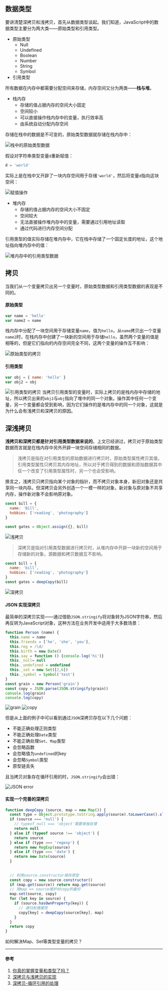 ## 数据类型
要讲清楚深拷贝和浅拷贝，首先从数据类型谈起。我们知道，JavaScript中的数据类型主要分为两大类——原始类型和引用类型。

- 原始类型
  - Null
  - Undefined
  - Boolean
  - Number
  - String
  - Symbol
- 引用类型

所有数据在内存中都需要分配空间来存储，内存空间又分为两类——**栈与堆**。

- 栈内存
  - 存储的值占据内存的空间大小固定
  - 空间较小
  - 可以直接操作栈内存中的变量，执行效率高
  - 由系统自动分配内存空间

存储在栈中的数据是不可变的，原始类型数据就存储在栈内存中：

![栈中的原始类型数据](https://pic.downk.cc/item/5e5d370098271cb2b8e55aeb.jpg)

假设对字符串类型变量`d`重新赋值：
```js
d = 'world'
```
实际上是在栈中又开辟了一块内存空间用于存储`'world'`，然后将变量`d`指向这块空间：

![赋值操作](https://pic.downk.cc/item/5e5d39df98271cb2b8e6e6d2.jpg)

- 堆内存
  - 存储的值占据内存的空间大小不固定
  - 空间较大
  - 无法直接操作堆内存中的变量，需要通过引用地址读取
  - 通过代码进行内存空间分配

引用类型的值实际存储在堆内存中，它在栈中存储了一个固定长度的地址，这个地址指向堆内存中的值：

![堆内存中的引用类型数据](https://pic.downk.cc/item/5e5d3d9898271cb2b8e8c0c9.jpg)

## 拷贝
当我们从一个变量拷贝出另一个变量时，原始类型数据和引用类型数据的表现是不同的。

#### 原始类型
```js
var name = 'hello'
var name2 = name
```

栈内存中分配了一块空间用于存储变量`name`，值为`hello`，从`name`拷贝出一个变量`name2`时，在栈内存中创建了一块新的空间用于存储`hello`，虽然两个变量的值是相等的，但是它们指向的内存空间完全不同，这两个变量的操作互不影响：

![原始类型的拷贝](https://pic.downk.cc/item/5e5d439498271cb2b8ebd601.jpg)

#### 引用类型
```js
var obj = { name: 'hello' }
var obj2 = obj
```

![引用类型的拷贝](https://pic.downk.cc/item/5e5d4c4598271cb2b8ef4d39.jpg)
当拷贝引用类型的变量时，实际上拷贝的是栈内存中存储的地址，所以拷贝出来的`obj2`与`obj`指向了堆中的同一个对象。操作其中任何一个变量，另一个变量都会受到影响，因为它们操作的是堆内存中的同一个对象，这就是为什么会有浅拷贝和深拷贝的原因。

## 深浅拷贝
**浅拷贝和深拷贝都是针对引用类型数据来说的**，上文已经讲过，拷贝对于原始类型数据而言就是在栈内存中另外开辟一块空间存储相同的数据。

> 浅拷贝是指在对引用类型的原始数据进行拷贝时，原始类型属性拷贝其值，引用类型属性只拷贝其内存地址，所以对于拷贝得到的数据和原始数据其中任一个改变了引用类型属性时，另一个也会受影响。

换言之，浅拷贝只拷贝指向某个对象的指针，而不拷贝对象本身，新旧对象还是共享同一块内存。但深拷贝会另外创造一个一模一样的对象，新对象与原对象不共享内存，操作新对象不会影响原对象。


```js
const bill = {
  name: 'Bill',
  hobbies: ['reading', 'photography']
}

const gates = Object.assign({}, bill)
```
![浅拷贝](https://pic.downk.cc/item/5e5e84be98271cb2b8803497.jpg)

> 深拷贝是指对引用类型数据进行拷贝时，从堆内存中开辟一块新的空间用于存储新的对象，源数据和拷贝数据互不影响。

```js
const bill = {
  name: 'bill',
  hobbies: ['reading', 'photography']
}
const gates = deepCopy(bill)
```

![深拷贝](https://pic.downk.cc/item/5e5e88ff98271cb2b8873ae9.jpg)

#### JSON 实现深拷贝
最简单的深拷贝实现——通过借助`JSON.stringify`将对象转为JSON字符串，然后再反转为JavaScript对象，这种方法在业务开发中适用于大多数场景：
```js
function Person (name) {
  this.name = name
  this.friends = ['he', 'she', 'you'],
  this.reg = /\d/
  this.birth = new Date()
  this.say = function () {console.log('hi')}
  this._null= null
  this._undefined = undefined
  this._set = new Set([2,6])
  this._symbol = Symbol('test')
}
const grain = new Person('grain')
const copy = JSON.parse(JSON.stringify(grain))
console.log(grain)
console.log(copy)
```

![grain](https://pic.downk.cc/item/5e5e752d98271cb2b869521c.jpg)
![copy](https://pic.downk.cc/item/5e5e755e98271cb2b869c702.jpg)

但是从上面的例子中可以看到通过`JSON`深拷贝存在以下几个问题：

- 不能正确处理正则类型
- 不能正确处理`Date`类型
- 不能正确处理`Set`、`Map`类型
- 会忽略函数
- 会忽略值为`undefined`的key
- 会忽略`Symbol`类型
- 原型链丢失

且当拷贝对象存在循环引用的时，`JSON.stringify`会出错：

![JSON error](https://pic.downk.cc/item/5e5e765e98271cb2b86b5b01.jpg)

#### 实现一个完善的深拷贝
```js
function deepCopy (source, map = new Map()) {
  const type = Object.prototype.toString.apply(source).toLowerCase().slice(8, -1)
  if (source === 'null') {
    // typeof null === 'object'需要单独处理
    return null
  } else if (typeof source !== 'object') {
    return source
  } else if (type === 'regexp') {
    return new RegExp(source)
  } else if (type === 'date') {
    return new Date(source)
  }
  
 
  // 利用source.constructor保存原型
  const copy = new source.constructor()
  if (map.get(source)) return map.get(source)
  // 用map => source维护对copy的备份
  map.set(source, copy)
  for (let key in source) {
    if (source.hasOwnProperty(key)) {
      // 递归处理属性
      copy[key] = deepCopy(source[key], map)
    }
  }
  return copy
}
```

如何解决Map、Set等类型变量的拷贝？

___
#### 参考
1. [你真的掌握变量和类型了吗？](https://juejin.im/post/5cec1bcff265da1b8f1aa08f#heading-6)
2. [深拷贝与浅拷贝的实现](http://www.alloyteam.com/2017/08/12978/)
3. [深拷贝-循环引用的处理](https://juejin.im/post/5dd0caea6fb9a01fe736b186)